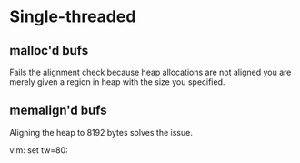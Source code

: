 # Single-threaded
## malloc'd bufs
Fails the alignment check because heap allocations are not aligned you are
merely given a region in heap with the size you specified.

## memalign'd bufs
Aligning the heap to 8192 bytes solves the issue.

vim: set tw=80:
